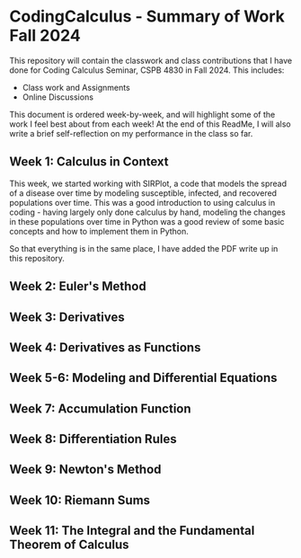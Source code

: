 # CodingCalculus - Summary of Work Fall 2024
This repository will contain the classwork and class contributions that I have done for Coding Calculus Seminar, CSPB 4830 in Fall 2024. This includes:

- Class work and Assignments
- Online Discussions

This document is ordered week-by-week, and will highlight some of the work I feel best about from each week! At the end of this ReadMe, I will also write a brief self-reflection on my performance in the class so far. 

## Week 1: Calculus in Context
This week, we started working with SIRPlot, a code that models the spread of a disease over time by modeling susceptible, infected, and recovered populations over time. This was a good introduction to using calculus in coding - having largely only done calculus by hand, modeling the changes in these populations over time in Python was a good review of some basic concepts and how to implement them in Python. 

So that everything is in the same place, I have added the PDF write up in this repository.
## Week 2: Euler's Method
## Week 3: Derivatives
## Week 4: Derivatives as Functions
## Week 5-6: Modeling and Differential Equations
## Week 7: Accumulation Function
## Week 8: Differentiation Rules
## Week 9: Newton's Method
## Week 10: Riemann Sums
## Week 11: The Integral and the Fundamental Theorem of Calculus

